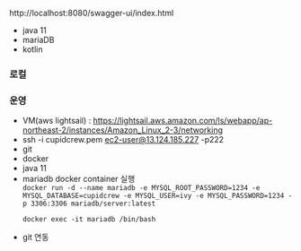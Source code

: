 http://localhost:8080/swagger-ui/index.html

- java 11
- mariaDB
- kotlin


### 로컬


### 운영
- VM(aws lightsail) : https://lightsail.aws.amazon.com/ls/webapp/ap-northeast-2/instances/Amazon_Linux_2-3/networking
- ssh -i cupidcrew.pem ec2-user@13.124.185.227 -p222
- git
- docker
- java 11
- mariadb docker container 실행  
      ```
    docker run -d --name mariadb -e MYSQL_ROOT_PASSWORD=1234 -e MYSQL_DATABASE=cupidcrew -e MYSQL_USER=ivy -e MYSQL_PASSWORD=1234 -p 3306:3306 mariadb/server:latest
       ```
    ````
    docker exec -it mariadb /bin/bash
    ````
- git 연동



